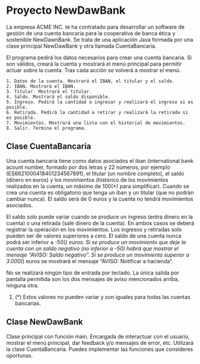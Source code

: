 # Proyecto NewDawBank

La empresa ACME INC. te ha contratado para desarrollar un software de gestión de una cuenta bancaria para la cooperativa de banca ética y sostenible NewDawnBank. Se trata de una aplicación Java formada por una clase principal NewDawBank y otra llamada CuentaBancaria.

El programa pedirá los datos necesarios para crear una cuenta bancaria. Si son válidos, creará la cuenta y mostrará el menú principal para permitir actuar sobre la cuenta. Tras cada acción se volverá a mostrar el menú.

    1. Datos de la cuenta. Mostrará el IBAN, el titular y el saldo.
    2. IBAN. Mostrará el IBAN.
    3. Titular. Mostrará el titular.
    4. Saldo. Mostrará el saldo disponible.
    5. Ingreso. Pedirá la cantidad a ingresar y realizará el ingreso si es posible.
    6. Retirada. Pedirá la cantidad a retirar y realizará la retirada si es posible.
    7. Movimientos. Mostrará una lista con el historial de movimientos.
    8. Salir. Termina el programa.

## Clase CuentaBancaria

Una cuenta bancaria tiene como datos asociados el iban (international bank acount number, formado por dos letras y 22 números, por ejemplo (ES6621000418401234567891), el titular (un nombre completo), el saldo (dinero en euros) y los movimientos (histórico de los movimientos realizados en la cuenta, un máximo de 100(*) para simplificar).
Cuando se crea una cuenta es obligatorio que tenga un iban y un titular (que no podrán cambiar nunca). El saldo será de 0 euros y la cuenta no tendrá movimientos asociados.

El saldo solo puede variar cuando se produce un ingreso (entra dinero en la cuenta) o una retirada (sale dinero de la cuenta). En ambos casos se deberá registrar la operación en los movimientos. Los ingresos y retiradas solo pueden ser de valores superiores a cero.
El saldo de una cuenta nunca podrá ser inferior a -50(*) euros. Si se produce un movimiento que deje la cuenta con un saldo negativo (no inferior a -50) habrá que mostrar el mensaje “AVISO: Saldo negativo”. Si se produce un movimiento superior a 3.000(*) euros se mostrará el mensaje “AVISO: Notificar a hacienda”.

No se realizará ningún tipo de entrada por teclado. La única salida por pantalla permitida son los dos mensajes de aviso mencionados arriba, ninguna otra.

1. (*) Estos valores no pueden variar y son iguales para todas las cuentas bancarias.

## Clase NewDawBank

Clase principal con función main. Encargada de interactuar con el usuario, mostrar el menú principal, dar feedback y/o mensajes de error, etc. Utilizará la clase CuentaBancaria. Puedes implementar las funciones que consideres oportunas.
